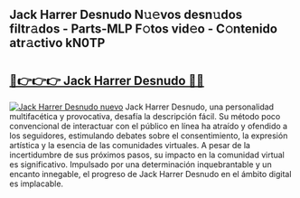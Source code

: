 ## Jack Harrer Desnudo N𝚞𝚎vos desn𝚞dos filtr𝚊dos - Parts-MLP F𝚘tos vid𝚎o - C𝚘ntenido atr𝚊ctivo kN0TP

# <h2><a href="http://mbc5gm.tromn.icu/?c=Jack+Harrer+Desnudo">🔗👉👉👉 Jack Harrer Desnudo 🔗🔗</a></h2>

[![Jack Harrer Desnudo nuevo](https://i.imgur.com/pEAQMta.gif)](http://mbc5gm.tromn.icu/?c=Jack+Harrer+Desnudo)
Jack Harrer Desnudo, una personalidad multifacética y provocativa, desafía la descripción fácil. Su método poco convencional de interactuar con el público en línea ha atraído y ofendido a los seguidores, estimulando debates sobre el consentimiento, la expresión artística y la esencia de las comunidades virtuales. A pesar de la incertidumbre de sus próximos pasos, su impacto en la comunidad virtual es significativo. Impulsado por una determinación inquebrantable y un encanto innegable, el progreso de Jack Harrer Desnudo en el ámbito digital es implacable.
